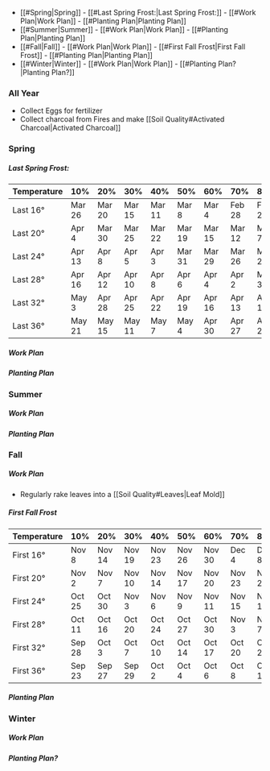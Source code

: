 

- [[#Spring|Spring]]
		- [[#Last Spring Frost:|Last Spring Frost:]]
		- [[#Work Plan|Work Plan]]
		- [[#Planting Plan|Planting Plan]]
- [[#Summer|Summer]]
		- [[#Work Plan|Work Plan]]
		- [[#Planting Plan|Planting Plan]]
- [[#Fall|Fall]]
		- [[#Work Plan|Work Plan]]
		- [[#First Fall Frost|First Fall Frost]]
		- [[#Planting Plan|Planting Plan]]
- [[#Winter|Winter]]
		- [[#Work Plan|Work Plan]]
		- [[#Planting Plan?|Planting Plan?]]


### All Year
- Collect Eggs for fertilizer
- Collect charcoal from Fires and make [[Soil Quality#Activated Charcoal|Activated Charcoal]]

### Spring

##### Last Spring Frost:
| Temperature | 10%    | 20%    | 30%    | 40%    | 50%    | 60%    | 70%    | 80%    | 90%    |
| ----------- | ------ | ------ | ------ | ------ | ------ | ------ | ------ | ------ | ------ |
| Last 16°    | Mar 26 | Mar 20 | Mar 15 | Mar 11 | Mar 8  | Mar 4  | Feb 28 | Feb 23 | Feb 17 |
| Last 20°    | Apr 4  | Mar 30 | Mar 25 | Mar 22 | Mar 19 | Mar 15 | Mar 12 | Mar 7  | Mar 2  |
| Last 24°    | Apr 13 | Apr 8  | Apr 5  | Apr 3  | Mar 31 | Mar 29 | Mar 26 | Mar 23 | Mar 18 |
| Last 28°    | Apr 16 | Apr 12 | Apr 10 | Apr 8  | Apr 6  | Apr 4  | Apr 2  | Mar 30 | Mar 27 |
| Last 32°    | May 3  | Apr 28 | Apr 25 | Apr 22 | Apr 19 | Apr 16 | Apr 13 | Apr 10 | Apr 5  |
| Last 36°    | May 21 | May 15 | May 11 | May 7  | May 4  | Apr 30 | Apr 27 | Apr 23 | Apr 17 |
##### Work Plan
##### Planting Plan


### Summer

##### Work Plan
##### Planting Plan


### Fall

##### Work Plan
- Regularly rake leaves into a [[Soil Quality#Leaves|Leaf Mold]]
##### First Fall Frost
|Temperature|10%|20%|30%|40%|50%|60%|70%|80%|90%|
|---|---|---|---|---|---|---|---|---|---|
|First 16°|Nov 8|Nov 14|Nov 19|Nov 23|Nov 26|Nov 30|Dec 4|Dec 8|Dec 15|
|First 20°|Nov 2|Nov 7|Nov 10|Nov 14|Nov 17|Nov 20|Nov 23|Nov 27|Dec 2|
|First 24°|Oct 25|Oct 30|Nov 3|Nov 6|Nov 9|Nov 11|Nov 15|Nov 18|Nov 23|
|First 28°|Oct 11|Oct 16|Oct 20|Oct 24|Oct 27|Oct 30|Nov 3|Nov 7|Nov 12|
|First 32°|Sep 28|Oct 3|Oct 7|Oct 10|Oct 14|Oct 17|Oct 20|Oct 24|Oct 29|
|First 36°|Sep 23|Sep 27|Sep 29|Oct 2|Oct 4|Oct 6|Oct 8|Oct 11|Oct 15|
##### Planting Plan


### Winter

##### Work Plan
##### Planting Plan?